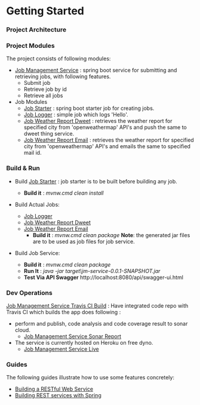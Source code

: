 # Getting Started

### Project Architecture

### Project Modules
The project consists of following modules:
* [Job Management Service](https://github.com/CaseStudy-JobManagement/jm-service) : spring boot service for submitting and retrieving jobs, with following features.
    * Submit job
    * Retrieve job by id
    * Retrieve all jobs
* Job Modules
    * [Job Starter](https://github.com/CaseStudy-JobManagement/jm-job-starter) : spring boot starter job for creating jobs. 
    * [Job Logger](https://github.com/CaseStudy-JobManagement/jm-job-logger) : simple job which logs 'Hello'. 
    * [Job Weather Report Dweet](https://github.com/CaseStudy-JobManagement/jm-job-weather-report-dweet) : retrieves the weather report for specified city from 'openweathermap' API's and push the same to dweet thing service. 
    * [Job Weather Report Email](https://github.com/CaseStudy-JobManagement/jm-job-weather-report-email) : retrieves the weather report for specified city from 'openweathermap' API's and emails the same to specified mail id.

### Build & Run
* Build [Job Starter](https://github.com/CaseStudy-JobManagement/jm-job-starter) : job starter is to be built before building any job.
    * **Build it** : *mvnw.cmd clean install*

* Build Actual Jobs:
    * [Job Logger](https://github.com/CaseStudy-JobManagement/jm-job-logger)  
    * [Job Weather Report Dweet](https://github.com/CaseStudy-JobManagement/jm-job-weather-report-dweet) 
    * [Job Weather Report Email](https://github.com/CaseStudy-JobManagement/jm-job-weather-report-email)
        * **Build it** : *mvnw.cmd clean package*
    **Note**: the generated jar files are to be used as job files for job service.

* Build Job Service:        
    * **Build it** : *mvnw.cmd clean package*
    * **Run It** : *java -jar target\jm-service-0.0.1-SNAPSHOT.jar*
    * **Test Via API Swagger** http://localhost:8080/api/swagger-ui.html

### Dev Operations
[Job Management Service Travis CI Build](https://travis-ci.org/CaseStudy-JobManagement/jm-service)
: Have integrated code repo with Travis CI which builds the app does following :

* perform and publish, code analysis and code coverage result to sonar cloud.
    * [Job Management Service Sonar Report](https://sonarcloud.io/dashboard?id=CaseStudy-JobManagement_jm-service)
* The service is currently hosted on Heroku on free dyno.
    * [Job Management Service Live](https://jm-service.herokuapp.com/api/swagger-ui.html)
    
### Guides
The following guides illustrate how to use some features concretely:

* [Building a RESTful Web Service](https://spring.io/guides/gs/rest-service/)
* [Building REST services with Spring](https://spring.io/guides/tutorials/bookmarks/)

